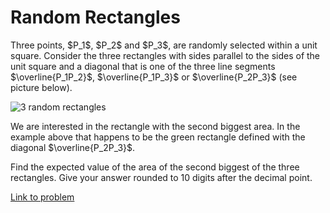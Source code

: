 # Random Rectangles

<p>Three points, $P_1$, $P_2$ and $P_3$, are randomly selected within a unit square. Consider the three rectangles with sides parallel to the sides of the unit square and a diagonal that is one of the three line segments $\overline{P_1P_2}$, $\overline{P_1P_3}$ or $\overline{P_2P_3}$ (see picture below).</p>

<div class="center">
<img src="project/images/p695_randrect.png" alt="3 random rectangles" /></div>

<p>We are interested in the rectangle with the second biggest area. In the example above that happens to be the green rectangle defined with the diagonal $\overline{P_2P_3}$.</p>

<p>Find the expected value of the area of the second biggest of the three rectangles. Give your answer rounded to 10 digits after the decimal point.</p>

[Link to problem](https://projecteuler.net/problem=695)
